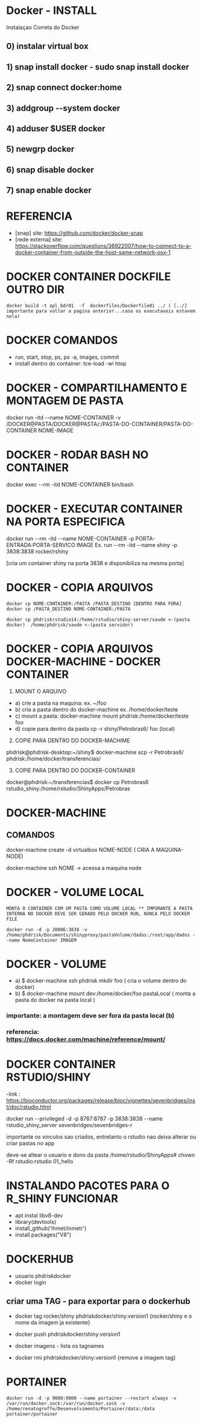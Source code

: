 # Docker - INSTALL
Instalaçao Correta do Docker

## 0) instalar virtual box
## 1) snap install docker - sudo snap install docker
## 2) snap connect docker:home
## 3) addgroup --system docker
## 4) adduser $USER docker
## 5) newgrp docker
## 6) snap disable docker
## 7) snap enable docker
# REFERENCIA
- [snap] site: https://github.com/docker/docker-snap
- [rede externa] site: https://stackoverflow.com/questions/36922007/how-to-connect-to-a-docker-container-from-outside-the-host-same-network-osx-1

# DOCKER CONTAINER DOCKFILE OUTRO DIR
```
docker build -t apl_bdr01  -f  dockerfiles/Dockerfile01 ../ ( [../] importante para voltar a pagina anterior...caso os executaveis estavem nela)
```


# DOCKER COMANDOS
- run, start, stop, ps, ps -a, images, commit 
- install dentro do container: tce-load -wi htop

# DOCKER - COMPARTILHAMENTO E MONTAGEM DE PASTA
 docker run -itd --name NOME-CONTAINER -v /DOCKER@PASTA/DOCKER@PASTA/:/PASTA-DO-CONTAINER/PASTA-DO-CONTAINER NOME-IMAGE
# DOCKER - RODAR BASH NO CONTAINER
 docker exec --rm -itd NOME-CONTAINER bin/bash
# DOCKER - EXECUTAR CONTAINER NA PORTA ESPECIFICA
docker run --rm -itd --name NOME-CONTAINER -p PORTA-ENTRADA:PORTA-SERVICO IMAGE
Ex. run --rm -itd --name shiny -p 3838:3838 rocker/rshiny

[cria um container shiny na porta 3838 e disponibiliza na mesma porta]

# DOCKER - COPIA ARQUIVOS
```
docker cp NOME-CONTAINER:/PASTA /PASTA_DESTINO [DENTRO PARA FORA]
docker cp /PASTA_DESTINO NOME-CONTAINER:/PASTA

docker cp phdriskrstudio14:/home/rstudio/shiny-server/saude <-(pasta docker)  /home/phdrisk/saude <-(pasta servidor)

```
# DOCKER - COPIA ARQUIVOS DOCKER-MACHINE - DOCKER CONTAINER
1) MOUNT O ARQUIVO
 
 - a) crie a pasta  na maquina: ex. ~/foo
 - b) cria a pasta dentro do docker-machine  ex. /home/docker/teste
 - c) mount a pasta: docker-machine mount phdrisk:/home/docker/teste foo
 - d) copie para dentro da pasta cp -r shiny/Petrobras6/ foo (local)
  

2) COPIE PARA DENTRO DO DOCKER-MACHIME

phdrisk@phdrisk-desktop:~/shiny$ docker-machine scp -r Petrobras6/  phdrisk:/home/docker/transferencias/

3) COPIE PARA DENTRO DO DOCKER-CONTAINER

docker@phdrisk:~/transferencias$ docker cp Petrobras6 rstudio_shiny:/home/rstudio/ShinyApps/Petrobras



# DOCKER-MACHINE
## COMANDOS


docker-machine create -d virtualbox NOME-NODE ( CRIA A MAQUINA-NODE)

docker-machine ssh NOME -> acessa a maquina node


# DOCKER - VOLUME LOCAL
```
MONTA O CONTAINER COM UM PASTA COMO VOLUME LOCAL ** IMPORANTE A PASTA INTERNA NO DOCKER DEVE SER GERADO PELO DOCKER RUN, NUNCA PELO DOCKER FILE

docker run -d -p 20006:3838 -v /home/phdrisk/Documents/shinyproxy/pastaVolume/dados:/root/app/dados --name NomeContainer IMAGEM

```
# DOCKER - VOLUME


- a) $ docker-machine ssh phdrisk mkdir foo ( cria o volume dentro do docker)
- b) $ docker-machine mount dev:/home/docker/foo pastaLocal ( monta a pasta do docker na pasta local )
### importante: a montagem deve ser fora da pasta local (b)
### referencia: https://docs.docker.com/machine/reference/mount/

# DOCKER CONTAINER RSTUDIO/SHINY
-link : https://bioconductor.org/packages/release/bioc/vignettes/sevenbridges/inst/doc/rstudio.html

docker run  --privileged -d -p 8787:8787 -p 3838:3838 --name rstudio_shiny_server sevenbridges/sevenbridges-r

importante os vinculos sao criados, entretanto o rstudio nao deixa alterar ou criar pastas no app

deve-se altear o usuario e dono da pasta /home/rstudio/ShinyApps# chown -Rf rstudio:rstudio 01_hello

# INSTALANDO PACOTES PARA O R_SHINY FUNCIONAR
- apt instal libv8-dev
- library(devtools)
- install_github('lhmet/inmetr')
- install.packages("V8")

# DOCKERHUB
- usuario phdriskdocker
- docker login

## criar uma TAG - para exportar para o dockerhub
- docker tag rocker/shiny phdriskdocker/shiny:version1 {rocker/shiny e o nome da imagem ja existente}
- docker push phdriskdocker/shiny:version1 

- docker imagens - lista os tagnames

- docker rmi phdriskdocker/shiny:version1 {remove a imagem tag}
# PORTAINER
```
docker run -d -p 9000:9000 --name portainer --restart always -v /var/run/docker.sock:/var/run/docker.sock -v /home/renatogroffe/Desenvolvimento/Portainer/data:/data portainer/portainer
```



